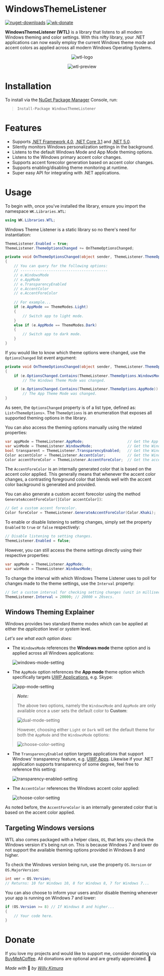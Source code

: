 # WindowsThemeListener
[![nuget-downloads](https://img.shields.io/nuget/dt/WindowsThemeListener?label=Downloads)](https://www.nuget.org/packages/WindowsThemeListener/) [![wk-donate](https://img.shields.io/badge/BuyMeACoffee-Donate-orange.svg)](https://www.buymeacoffee.com/willykimura)

**WindowsThemeListener (WTL)** is a library that listens to all modern Windows theming and color settings. With this nifty library, your .NET applications can now easily employ the current Windows theme mode and accent colors as applied across all modern Windows Operating Systems.

<div align="center">

![wtl-logo](Assets/Icons/Logo/wtl-logo-variant-lowres.png)

![wtl-preview](Assets/Screenshots/wtl-demo.gif)

</div>

# Installation 

To install via the [NuGet Package Manager](https://www.nuget.org/packages/WindowsThemeListener/) Console, run:

> `Install-Package WindowsThemeListener`

# Features
- Supports [.NET Framework 4.0](https://www.microsoft.com/en-us/download/details.aspx?id=17718), [.NET Core 3.1](https://dotnet.microsoft.com/download/dotnet-core/3.1) and [.NET 5.0](https://dotnet.microsoft.com/download/dotnet/5.0).
- Silently monitors Windows personalization settings in the background.
- Listens to the default Windows Mode and App Mode theming options.
- Listens to the Windows primary accent color changes.
- Supports accent forecolor generation based on accent color changes.
- Supports enabling/disabling theme monitoring at runtime.
- Super easy API for integrating with .NET applications.

# Usage
To begin with, once you've installed the library, ensure you import the namespace `WK.Libraries.WTL`:

```c#
using WK.Libraries.WTL;
```

Windows Theme Listener is a static library so no there's need for instantiation:

```c#
ThemeListener.Enabled = true;
ThemeListener.ThemeOptionsChanged += OnThemeOptionsChanged;

private void OnThemeOptionsChanged(object sender, ThemeListener.ThemeOptionsChangedEventArgs e)
{
    // You can query for the following options:
    // ----------------------------------------
    // e.WindowsMode
    // e.AppMode
    // e.TransparencyEnabled
    // e.AccentColor
    // e.AccentForeColor
    
    // For example...
    if (e.AppMode == ThemeModes.Light) 
    {
        // Switch app to light mode.
    }
    else if (e.AppMode == ThemeModes.Dark) 
    {
        // Switch app to dark mode.
    }
}
```

If you would like to know which theme options were changed, use the `OptionsChanged` list event argument:

```c#
private void OnThemeOptionsChanged(object sender, ThemeListener.ThemeOptionsChangedEventArgs e)
{
    if (e.OptionsChanged.Contains(ThemeListener.ThemeOptions.WindowsMode))
        // The Windows Theme Mode was changed.

    if (e.OptionsChanged.Contains(ThemeListener.ThemeOptions.AppMode))
        // The App Theme Mode was changed.
}
```

As seen, the `OptionsChanged` property is of a list type, defined as: `List<ThemeOptions>`. The `ThemeOptions` is an enumeration that exposes all supported theming options in the library.

You can also access the theming options manually using the related properties:

```c#
var appMode = ThemeListener.AppMode;                    // Get the App theme mode setting.
var winMode = ThemeListener.WindowsMode;                // Get the Windows theme mode setting.
bool transparent = ThemeListener.TransparencyEnabled;   // Get the Windows transparency setting.
Color accentColor = ThemeListener.AccentColor;          // Get the Windows accent color setting.
Color accentForeColor = ThemeListener.AccentForeColor;  // Get the accent forecolor setting (generated).
```

The `AccentForeColor` is an internally generated color that is based on the accent color applied. This generally means that whenever the accent color changes, a contrasting foreground color that blends well with the accent color background is generated and provided.

You can also generate a custom accent forecolor using the method `GenerateAccentForeColor([Color accentColor])`:

```c#
// Get a custom accent forecolor.
Color foreColor = ThemeListener.GenerateAccentForeColor(Color.Khaki);
```

To enable or disable listening to setting changes, simply set the property `Enabled` to `true` or `false` respectively:

```c#
// Disable listening to setting changes.
ThemeListener.Enabled = false;
```

However, you can still access the theme settings directly using their respective properties:

```c#
var appMode = ThemeListener.AppMode;
var winMode = ThemeListener.WindowsMode;
```

To change the interval with which Windows Theme Listener uses to poll for changes made to the theme settings, use the `Interval` property:

```c#
// Set a custom interval for checking setting changes (unit in milliseconds).
ThemeListener.Interval = 20000; // 20000 = 20secs.
```

## Windows Theming Explainer

Windows provides two standard theme modes which can be applied at either the *application* level or *system* level.

*Let's see what each option does:*

- The `WindowsMode` references the **Windows mode** theme option and is applied across all Windows applications:

  ![windows-mode-setting](Assets/Screenshots/win-windows-mode.png)

- The `AppMode` option references the **App mode** theme option which specifically targets [UWP Applications](https://docs.microsoft.com/en-us/windows/uwp/get-started/universal-application-platform-guide), e.g. Skype:

  ![app-mode-setting](Assets/Screenshots/win-app-mode.png)

> ***Note:***
>
> The above two options, namely the `WindowsMode` and `AppMode` are only available once a user sets the default color to **Custom**:
>
> ![dual-mode-setting](Assets/Screenshots/win-choose-color.png)
>
> However, choosing either `Light` or `Dark` will set the default theme for both the `AppMode` and  the `WindowsMode` options:
>
> ![choose-color-setting](Assets/Screenshots/win-default-theme-mode.png)

- The `TransparencyEnabled` option targets applications that support Windows' transparency feature, e.g. [UWP Apps](https://docs.microsoft.com/en-us/windows/uwp/get-started/universal-application-platform-guide). Likewise if your .NET application supports transparency of some degree, feel free to reference this setting:

  ![transparency-enabled-setting](Assets/Screenshots/win-transparency-effects.png)

- The `AccentColor` references the Windows accent color applied:

  ![choose-color-setting](Assets/Screenshots/win-choose-accent-color.png)

As noted before, the `AccentForeColor` is an internally generated color that is based on the accent color applied.

## Targeting Windows versions

WTL also comes packaged with a helper class, `OS`, that lets you check the Windows version it's being run on. This is because Windows 7 and lower do not support the available theming options provided in Windows 8 and higher.

To check the Windows version being run, use the property `OS.Version` or `OS.MajorVersion`:

```c#
int ver = OS.Version;
// Returns: 10 for Windows 10, 8 for Windows 8, 7 for Windows 7...
```

You can also choose to inform your users and/or disable theming whenever your app is running on Windows 7 and lower:

```c#
if (OS.Version >= 8) // If Windows 8 and higher...
{
    // Your code here.
}
```

# Donate

If you love my projects and would like to support me, consider donating via [BuyMeACoffee](https://www.buymeacoffee.com/willykimura). All donations are optional and are greatly appreciated. 🙏

*Made with* 💛 *by* [*Willy Kimura*]([https://github.com/Willy-Kimura)